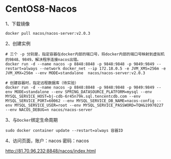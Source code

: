 

# CentOS8-Nacos



1、下载镜像

```shell
docker pull nacos/nacos-server:v2.0.3
```

2、创建实例

```shell
# 三个 -p 分别是，指定容器在docker内部的端口号，将docker内部的端口号映射到虚拟机的9848、9849，解决程序连接nacos出错。
docker run -d --name nacos -p 8848:8848 -p 9848:9848 -p 9849:9849 --restart=always --network docker_net --ip 172.18.0.5 -e JVM_XMS=256m -e JVM_XMX=256m --env MODE=standalone  nacos/nacos-server:v2.0.3

# 创建容器时，指定远程数据库（待实验）
docker run -d --name nacos -p 8848:8848 -p 9848:9848 -p 9849:9849 --env MODE=standalone --env SPRING_DATASOURCE_PLATFORM=mysql --env MYSQL_SERVICE_HOST=bj-cdb-6r45n79k.sql.tencentcdb.com --env MYSQL_SERVICE_PORT=60062 --env MYSQL_SERVICE_DB_NAME=nacos-config --env MYSQL_SERVICE_USER=root --env MYSQL_SERVICE_PASSWORD=TQH&19970227 --env NACOS_DEBUG=n nacos/nacos-server

```

3、与`Docker`绑定生命周期

```shell
sudo docker container update --restart=always 容器ID
```

4、访问页面，账户：nacos 密码：nacos

http://81.70.96.232:8848/nacos/index.html





```

```

